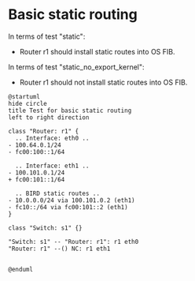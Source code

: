 # Basic static routing

In terms of test "static":
  - Router r1 should install static routes into OS FIB.

In terms of test "static_no_export_kernel":
  - Router r1 should not install static routes into OS FIB.


```plantuml
@startuml
hide circle
title Test for basic static routing
left to right direction

class "Router: r1" {
  .. Interface: eth0 ..
- 100.64.0.1/24
- fc00:100::1/64

  .. Interface: eth1 ..
- 100.101.0.1/24
+ fc00:101::1/64

  .. BIRD static routes ..
- 10.0.0.0/24 via 100.101.0.2 (eth1)
- fc10::/64 via fc00:101::2 (eth1)
}

class "Switch: s1" {}

"Switch: s1" -- "Router: r1": r1 eth0
"Router: r1" --() NC: r1 eth1


@enduml
```
